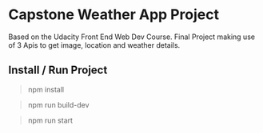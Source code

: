 # Capstone Weather App Project

Based on the Udacity Front End Web Dev Course. Final Project making use of 3 Apis to get image, location and weather details. 

## Install / Run Project
> npm install 


> npm run build-dev


> npm run start


